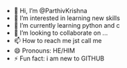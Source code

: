 - 👋 Hi, I’m @ParthivKrishna 
- 👀 I’m interested in learning new skills
- 🌱 I’m currently learning python and c
- 💞️ I’m looking to collaborate on ...
- 📫 How to reach me jst call me
- 😄 Pronouns: HE/HIM
- ⚡ Fun fact: i am new to GITHUB

<!---
ParthivKrishna/ParthivKrishna is a ✨ special ✨ repository because its `README.md` (this file) appears on your GitHub profile.
You can click the Preview link to take a look at your changes.
--->

